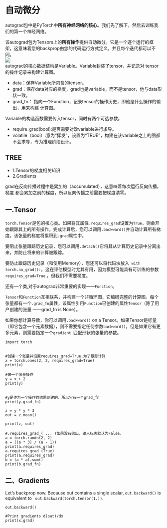 # 自动微分
autograd包中是PyTorch中**所有神经网络的核心**。我们先了解下，然后去训练我们的第一个神经网络。

该autograd包为Tensors上的**所有操作**提供自动微分。它是一个逐个运行的框架，这意味着您的backprop由您的代码运行方式定义，并且每个迭代都可以不同。  
![](../imgs/grad01.png)   
autograd的核心数据结构是Variable。Variable封装了tensor，并记录对
tensor的操作记录来构建计算图。   
* data：保存Variable所包含的tensor。 
* grad：保存data对应的梯度，grad也是variable，而不是tensor，他与data形状一致。
* grad_fn： 指向一个Function，记录tensor的操作历史，即他是什么操作的输出，用来构建
计算图。

Variable的构造函数需要传入tensor，同时有两个可选参数。    
* require_grad(bool):是否需要对改variable进行求导。  
* volatile（bool）:意为“挥发”，设置为“TRUE”，构建在该variable之上的图都不会求导，专为推理阶段设计。   

## TREE
* 1.Tensor的梯度相关知识
* 2.Gradients
  
grad在反向传播过程中是累加的（accumulated），这意味着每次运行反向传播，梯度
都会累加之前的梯度，所以反向传播之前需要把梯度清零。   
## 一.Tensor
`torch.Tensor`是包的核心类。如果将其属性`.requires_grad`设置为`True`，则会开始跟踪其上的所有操作。完成计算后，您可以调用`.backward()`并自动计算所有梯度。该张量的梯度将累积到`.grad`属性中。  

要阻止张量跟踪历史记录，您可以调用`.detach()`它将其从计算历史记录中分离出来，并防止将来的计算被跟踪。  
   
要防止跟踪历史记录（和使用Memory），您还可以将代码块放入` with torch.no_grad():`。这在评估模型时尤其有用，因为模型可能具有可训练的参数`requires_grad=True` ，但我们不需要梯度。  

还有一个类,对于autograd非常重要的实现——`Function`。  

`Tensor`和`Function`互相联系，并构建一个非循环图，它编码完整的计算图。每个张量都有一个`.grad_fn`属性，该属性引用`Function`已创建的属性`Tensor`（除了用户创建的张量 ——grad_fn is None）。  

如果你想计算导数，你可以调用`.backward()` on a Tensor。如果Tensor是标量（即它包含一个元素数据），则不需要指定任何参数`backward()`，但是如果它有更多元素，则需要指定一个`gradient `匹配形状的张量的参数。   
  
```
import torch


#创建一个张量并设置requires_grad=True,为了跟踪计算  
x = torch.ones(2, 2, requires_grad=True)
print(x)

#做一个张量操作
y = x + 2
print(y)


#y是作为一个操作的结果创建的，所以它有一个grad_fn
print(y.grad_fn)

z = y * y * 3
out = z.mean()

print(z, out)

#.requires_grad_( ... )如果没有给出，输入标志默认为False。
a = torch.randn(2, 2)
a = ((a * 3) / (a - 1))
print(a.requires_grad)
a.requires_grad_(True)
print(a.requires_grad)
b = (a * a).sum()
print(b.grad_fn)
```

## 二、Gradients
Let’s backprop now. Because out contains a single scalar, `out.backward()` is equivalent to ` out.backward(torch.tensor(1.))`.  
```
out.backward()

#Print gradients d(out)/dx
print(x.grad)

```